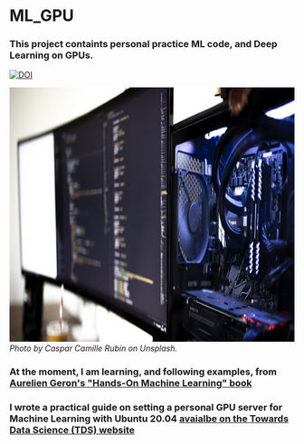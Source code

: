 # ML_GPU
### This project containts personal practice ML code, and Deep Learning on GPUs.
[![DOI](https://zenodo.org/badge/277659475.svg)](https://zenodo.org/badge/latestdoi/277659475)
<div style="text-align:center"><a href=http://www.hep.ucl.ac.uk/~lukicov target="_blank"><img src="docs/gpu.jpeg" height="450"></a></div>
<i>Photo by Caspar Camille Rubin on Unsplash.</i>


### At the moment, I am learning, and following examples, from <a href=https://www.oreilly.com/library/view/hands-on-machine-learning/9781492032632/ target="_blank">Aurelien Geron's "Hands-On Machine Learning" book</a><br>
### I wrote a practical guide on setting a personal GPU server for Machine Learning with Ubuntu 20.04 <a href=https://towardsdatascience.com/set-up-of-a-personal-gpu-server-for-machine-learning-with-ubuntu-20-04-100e787105ad target="_blank"> avaialbe on the Towards Data Science (TDS) website</a>

